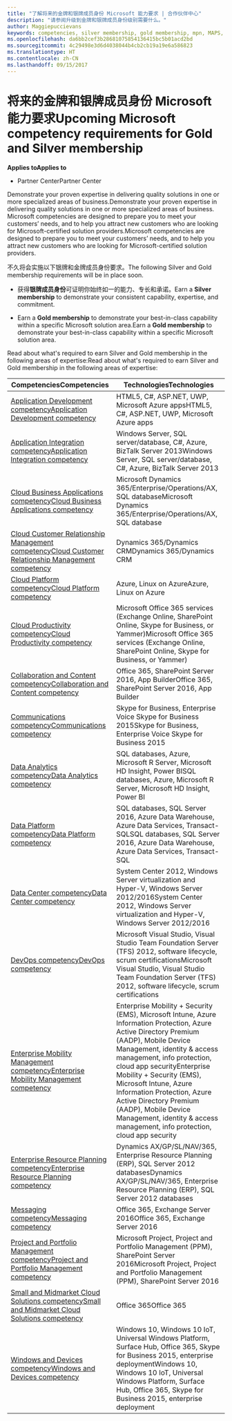 ```yaml
---
title: "了解将来的金牌和银牌成员身份 Microsoft 能力要求 | 合作伙伴中心"
description: "请参阅升级到金牌和银牌成员身份级别需要什么。"
author: Maggiepuccievans
keywords: competencies, silver membership, gold membership, mpn, MAPS, proficiency, Microsoft Partner Network, network membership
ms.openlocfilehash: da6bb2cef3b28681075854136415bc5b01acd2bd
ms.sourcegitcommit: 4c29498e3d6d4038044b4cb2cb19a19e6a586823
ms.translationtype: HT
ms.contentlocale: zh-CN
ms.lasthandoff: 09/15/2017
---
```

# <a name="upcoming-microsoft-competency-requirements-for-gold-and-silver-membership"></a><span data-ttu-id="ed653-104">将来的金牌和银牌成员身份 Microsoft 能力要求</span><span class="sxs-lookup"><span data-stu-id="ed653-104">Upcoming Microsoft competency requirements for Gold and Silver membership</span></span>

**<span data-ttu-id="ed653-105">Applies to</span><span class="sxs-lookup"><span data-stu-id="ed653-105">Applies to</span></span>**

-  <span data-ttu-id="ed653-106">Partner Center</span><span class="sxs-lookup"><span data-stu-id="ed653-106">Partner Center</span></span>

<span data-ttu-id="ed653-107">Demonstrate your proven expertise in delivering quality solutions in one or more specialized areas of business.</span><span class="sxs-lookup"><span data-stu-id="ed653-107">Demonstrate your proven expertise in delivering quality solutions in one or more specialized areas of business.</span></span> <span data-ttu-id="ed653-108">Microsoft competencies are designed to prepare you to meet your customers’ needs, and to help you attract new customers who are looking for Microsoft-certified solution providers.</span><span class="sxs-lookup"><span data-stu-id="ed653-108">Microsoft competencies are designed to prepare you to meet your customers’ needs, and to help you attract new customers who are looking for Microsoft-certified solution providers.</span></span>

<span data-ttu-id="ed653-109">不久将会实施以下银牌和金牌成员身份要求。</span><span class="sxs-lookup"><span data-stu-id="ed653-109">The following Silver and Gold membership requirements will be in place soon.</span></span> 

- <span data-ttu-id="ed653-110">获得**银牌成员身份**可证明你始终如一的能力、专长和承诺。</span><span class="sxs-lookup"><span data-stu-id="ed653-110">Earn a **Silver membership** to demonstrate your consistent capability, expertise, and commitment.</span></span>

- <span data-ttu-id="ed653-111">Earn a **Gold membership** to demonstrate your best-in-class capability within a specific Microsoft solution area.</span><span class="sxs-lookup"><span data-stu-id="ed653-111">Earn a **Gold membership** to demonstrate your best-in-class capability within a specific Microsoft solution area.</span></span>

<span data-ttu-id="ed653-112">Read about what's required to earn Silver and Gold membership in the following areas of expertise:</span><span class="sxs-lookup"><span data-stu-id="ed653-112">Read about what's required to earn Silver and Gold membership in the following areas of expertise:</span></span>


| <span data-ttu-id="ed653-113">Competencies</span><span class="sxs-lookup"><span data-stu-id="ed653-113">Competencies</span></span>  | <span data-ttu-id="ed653-114">Technologies</span><span class="sxs-lookup"><span data-stu-id="ed653-114">Technologies</span></span> |
|   ------------------   |   -------   |
| [<span data-ttu-id="ed653-115">Application Development competency</span><span class="sxs-lookup"><span data-stu-id="ed653-115">Application Development competency</span></span>](competency-application-development.md) | <span data-ttu-id="ed653-116">HTML5, C#, ASP.NET, UWP, Microsoft Azure apps</span><span class="sxs-lookup"><span data-stu-id="ed653-116">HTML5, C#, ASP.NET, UWP, Microsoft Azure apps</span></span> |
| [<span data-ttu-id="ed653-117">Application Integration competency</span><span class="sxs-lookup"><span data-stu-id="ed653-117">Application Integration competency</span></span>](competency-application-integration.md) | <span data-ttu-id="ed653-118">Windows Server, SQL server/database, C#, Azure, BizTalk Server 2013</span><span class="sxs-lookup"><span data-stu-id="ed653-118">Windows Server, SQL server/database, C#, Azure, BizTalk Server 2013</span></span>|
| [<span data-ttu-id="ed653-119">Cloud Business Applications competency</span><span class="sxs-lookup"><span data-stu-id="ed653-119">Cloud Business Applications competency</span></span>](competency-cloud-business-applications.md)| <span data-ttu-id="ed653-120">Microsoft Dynamics 365/Enterprise/Operations/AX, SQL database</span><span class="sxs-lookup"><span data-stu-id="ed653-120">Microsoft Dynamics 365/Enterprise/Operations/AX, SQL database</span></span> |
| [<span data-ttu-id="ed653-121">Cloud Customer Relationship Management competency</span><span class="sxs-lookup"><span data-stu-id="ed653-121">Cloud Customer Relationship Management competency</span></span>](competency-cloud-customer-relationship-management.md)| <span data-ttu-id="ed653-122">Dynamics 365/Dynamics CRM</span><span class="sxs-lookup"><span data-stu-id="ed653-122">Dynamics 365/Dynamics CRM</span></span> |
| [<span data-ttu-id="ed653-123">Cloud Platform competency</span><span class="sxs-lookup"><span data-stu-id="ed653-123">Cloud Platform competency</span></span>](competency-cloud-platform.md)| <span data-ttu-id="ed653-124">Azure, Linux on Azure</span><span class="sxs-lookup"><span data-stu-id="ed653-124">Azure, Linux on Azure</span></span> |
| [<span data-ttu-id="ed653-125">Cloud Productivity competency</span><span class="sxs-lookup"><span data-stu-id="ed653-125">Cloud Productivity competency</span></span>](competency-cloud-productivity.md)| <span data-ttu-id="ed653-126">Microsoft Office 365 services (Exchange Online, SharePoint Online, Skype for Business, or Yammer)</span><span class="sxs-lookup"><span data-stu-id="ed653-126">Microsoft Office 365 services (Exchange Online, SharePoint Online, Skype for Business, or Yammer)</span></span>|
| [<span data-ttu-id="ed653-127">Collaboration and Content competency</span><span class="sxs-lookup"><span data-stu-id="ed653-127">Collaboration and Content competency</span></span>](competency-collaboration-and-content.md)| <span data-ttu-id="ed653-128">Office 365, SharePoint Server 2016, App Builder</span><span class="sxs-lookup"><span data-stu-id="ed653-128">Office 365, SharePoint Server 2016, App Builder</span></span> |
| [<span data-ttu-id="ed653-129">Communications competency</span><span class="sxs-lookup"><span data-stu-id="ed653-129">Communications competency</span></span>](competency-communications.md)| <span data-ttu-id="ed653-130">Skype for Business, Enterprise Voice Skype for Business 2015</span><span class="sxs-lookup"><span data-stu-id="ed653-130">Skype for Business, Enterprise Voice Skype for Business 2015</span></span> |
| [<span data-ttu-id="ed653-131">Data Analytics competency</span><span class="sxs-lookup"><span data-stu-id="ed653-131">Data Analytics competency</span></span>](competency-data-analytics.md)| <span data-ttu-id="ed653-132">SQL databases, Azure, Microsoft R Server, Microsoft HD Insight, Power BI</span><span class="sxs-lookup"><span data-stu-id="ed653-132">SQL databases, Azure, Microsoft R Server, Microsoft HD Insight, Power BI</span></span> |
| [<span data-ttu-id="ed653-133">Data Platform competency</span><span class="sxs-lookup"><span data-stu-id="ed653-133">Data Platform competency</span></span>](competency-data-platform.md)| <span data-ttu-id="ed653-134">SQL databases, SQL Server 2016, Azure Data Warehouse, Azure Data Services, Transact-SQL</span><span class="sxs-lookup"><span data-stu-id="ed653-134">SQL databases, SQL Server 2016, Azure Data Warehouse, Azure Data Services, Transact-SQL</span></span> |
| [<span data-ttu-id="ed653-135">Data Center competency</span><span class="sxs-lookup"><span data-stu-id="ed653-135">Data Center competency</span></span>](competency-datacenter.md)| <span data-ttu-id="ed653-136">System Center 2012, Windows Server virtualization and Hyper-V, Windows Server 2012/2016</span><span class="sxs-lookup"><span data-stu-id="ed653-136">System Center 2012, Windows Server virtualization and Hyper-V, Windows Server 2012/2016</span></span> |
| [<span data-ttu-id="ed653-137">DevOps competency</span><span class="sxs-lookup"><span data-stu-id="ed653-137">DevOps competency</span></span>](competency-devops.md)| <span data-ttu-id="ed653-138">Microsoft Visual Studio, Visual Studio Team Foundation Server (TFS) 2012, software lifecycle, scrum certifications</span><span class="sxs-lookup"><span data-stu-id="ed653-138">Microsoft Visual Studio, Visual Studio Team Foundation Server (TFS) 2012, software lifecycle, scrum certifications</span></span> |
| [<span data-ttu-id="ed653-139">Enterprise Mobility Management competency</span><span class="sxs-lookup"><span data-stu-id="ed653-139">Enterprise Mobility Management competency</span></span>](competency-enterprise-mobility-management.md)| <span data-ttu-id="ed653-140">Enterprise Mobility + Security (EMS), Microsoft Intune, Azure Information Protection, Azure Active Directory Premium (AADP), Mobile Device Management, identity & access management, info protection, cloud app security</span><span class="sxs-lookup"><span data-stu-id="ed653-140">Enterprise Mobility + Security (EMS), Microsoft Intune, Azure Information Protection, Azure Active Directory Premium (AADP), Mobile Device Management, identity & access management, info protection, cloud app security</span></span> |
| [<span data-ttu-id="ed653-141">Enterprise Resource Planning competency</span><span class="sxs-lookup"><span data-stu-id="ed653-141">Enterprise Resource Planning competency</span></span>](competency-enterprise-resource-planning.md)| <span data-ttu-id="ed653-142">Dynamics AX/GP/SL/NAV/365, Enterprise Resource Planning (ERP), SQL Server 2012 databases</span><span class="sxs-lookup"><span data-stu-id="ed653-142">Dynamics AX/GP/SL/NAV/365, Enterprise Resource Planning (ERP), SQL Server 2012 databases</span></span>  |
| [<span data-ttu-id="ed653-143">Messaging competency</span><span class="sxs-lookup"><span data-stu-id="ed653-143">Messaging competency</span></span>](competency-messaging.md)| <span data-ttu-id="ed653-144">Office 365, Exchange Server 2016</span><span class="sxs-lookup"><span data-stu-id="ed653-144">Office 365, Exchange Server 2016</span></span> |
| [<span data-ttu-id="ed653-145">Project and Portfolio Management competency</span><span class="sxs-lookup"><span data-stu-id="ed653-145">Project and Portfolio Management competency</span></span>](competency-project-and-portfolio-management.md)| <span data-ttu-id="ed653-146">Microsoft Project, Project and Portfolio Management (PPM), SharePoint Server 2016</span><span class="sxs-lookup"><span data-stu-id="ed653-146">Microsoft Project, Project and Portfolio Management (PPM), SharePoint Server 2016</span></span>|
| [<span data-ttu-id="ed653-147">Small and Midmarket Cloud Solutions competency</span><span class="sxs-lookup"><span data-stu-id="ed653-147">Small and Midmarket Cloud Solutions competency</span></span>](competency-small-and-midmarket-cloud-solutions.md)| <span data-ttu-id="ed653-148">Office 365</span><span class="sxs-lookup"><span data-stu-id="ed653-148">Office 365</span></span> |
| [<span data-ttu-id="ed653-149">Windows and Devices competency</span><span class="sxs-lookup"><span data-stu-id="ed653-149">Windows and Devices competency</span></span>](competency-windows-and-devices.md)| <span data-ttu-id="ed653-150">Windows 10, Windows 10 IoT, Universal Windows Platform, Surface Hub, Office 365, Skype for Business 2015, enterprise deployment</span><span class="sxs-lookup"><span data-stu-id="ed653-150">Windows 10, Windows 10 IoT, Universal Windows Platform, Surface Hub, Office 365, Skype for Business 2015, enterprise deployment</span></span> |
